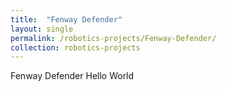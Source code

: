 ```yaml
---
title:  "Fenway Defender"
layout: single
permalink: /robotics-projects/Fenway-Defender/
collection: robotics-projects
---
```


Fenway Defender Hello World

